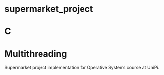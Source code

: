 # supermarket_project
# C
# Multithreading
Supermarket project implementation for Operative Systems course at UniPi.

